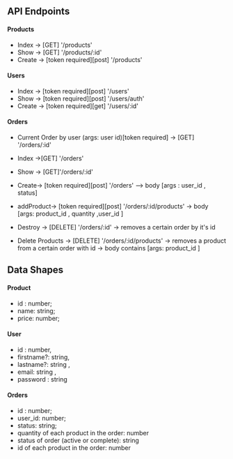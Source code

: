 ## API Endpoints

#### Products

- Index -> [GET] '/products'
- Show -> [GET] '/products/:id'
- Create -> [token required][post] '/products'

#### Users

- Index -> [token required][post] '/users'
- Show -> [token required][post] '/users/auth'
- Create -> [token required][get] '/users/:id'

#### Orders

- Current Order by user (args: user id)[token required] -> [GET] '/orders/:id'

- Index ->[GET] '/orders'
- Show -> [GET]'/orders/:id'
- Create-> [token required][post] '/orders' --> body [args : user_id , status]
- addProduct-> [token required][post] '/orders/:id/products' -> body [args: product_id , quantity ,user_id ]
- Destroy -> [DELETE] '/orders/:id' -> removes a certain order by it's id
- Delete Products -> [DELETE] '/orders/:id/products' -> removes a product from a certain order with id -> body contains [args: product_id ]

## Data Shapes

#### Product

- id : number;
- name: string;
- price: number;

#### User

- id : number,
- firstname?: string,
- lastname?: string ,
- email: string ,
- password : string

#### Orders

- id : number;
- user_id: number;
- status: string;
- quantity of each product in the order: number
- status of order (active or complete): string
- id of each product in the order: number
